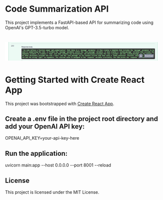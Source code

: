 # Code Summarization API

This project implements a FastAPI-based API for summarizing code using OpenAI's GPT-3.5-turbo model.


# ![Image description](img.png)
# Getting Started with Create React App
This project was bootstrapped with [Create React App](https://github.com/facebook/create-react-app).


## Create a .env file in the project root directory and add your OpenAI API key:

OPENAI_API_KEY=your-api-key-here


## Run the application:

uvicorn main:app --host 0.0.0.0 --port 8001 --reload


## License

This project is licensed under the MIT License.
